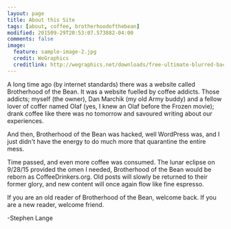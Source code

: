 ```yaml
---
layout: page
title: About this Site
tags: [about, coffee, brotherhoodofthebean]
modified: 201509-29T20:53:07.573882-04:00
comments: false
image:
  feature: sample-image-2.jpg
  credit: WeGraphics
  creditlink: http://wegraphics.net/downloads/free-ultimate-blurred-background-pack/
---
```


A long time ago (by internet standards) there was a website called Brotherhood of the Bean.  It was a website fuelled by coffee addicts.  Those addicts; myself (the owner), Dan Marchik (my old Army buddy) and a fellow lover of coffer named Olaf (yes, I knew an Olaf before the Frozen movie); drank coffee like there was no tomorrow and savoured writing about our experiences. 

And then, Brotherhood of the Bean was hacked, well WordPress was, and I just didn't have the energy to do much more that quarantine the entire mess.

Time passed, and even more coffee was consumed.  The lunar eclipse on 9/28/15 provided the omen I needed, Brotherhood of the Bean would be reborn as CoffeeDrinkers.org.  Old posts will slowly be returned to their former glory, and new content will once again flow like fine espresso.

If you are an old reader of Brotherhood of the Bean, welcome back.  If you are a new reader, welcome friend.

-Stephen Lange
